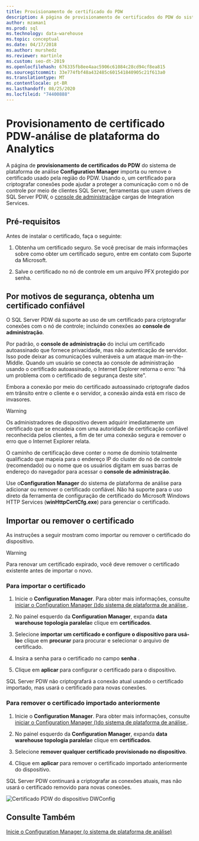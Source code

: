 ```yaml
---
title: Provisionamento de certificado do PDW
description: A página de provisionamento de certificados do PDW do sistema de plataforma de análise Configuration Manager importa ou remove o certificado usado pela região do PDW.
author: mzaman1
ms.prod: sql
ms.technology: data-warehouse
ms.topic: conceptual
ms.date: 04/17/2018
ms.author: murshedz
ms.reviewer: martinle
ms.custom: seo-dt-2019
ms.openlocfilehash: 676335fb8ee4aac5906c61084c28cd94cf8ea815
ms.sourcegitcommit: 33e774fbf48a432485c601541840905c21f613a0
ms.translationtype: MT
ms.contentlocale: pt-BR
ms.lasthandoff: 08/25/2020
ms.locfileid: "74400888"
---
```

# <a name="pdw-certificate-provisioning---analytics-platform-system"></a>Provisionamento de certificado PDW-análise de plataforma do Analytics
A página de **provisionamento de certificados do PDW** do sistema de plataforma de análise **Configuration Manager** importa ou remove o certificado usado pela região do PDW. Usando o, um certificado para criptografar conexões pode ajudar a proteger a comunicação com o nó de controle por meio de clientes SQL Server, ferramentas que usam drivers de SQL Server PDW, o [console de administração](monitor-the-appliance-by-using-the-admin-console.md)e cargas de Integration Services.  
  
## <a name="prerequisites"></a>Pré-requisitos  
Antes de instalar o certificado, faça o seguinte:  
  
1.  Obtenha um certificado seguro. Se você precisar de mais informações sobre como obter um certificado seguro, entre em contato com Suporte da Microsoft.  
  
2.  Salve o certificado no nó de controle em um arquivo PFX protegido por senha.  
  
## <a name="for-security-reasons-obtain-a-trusted-certificate"></a>Por motivos de segurança, obtenha um certificado confiável  
O SQL Server PDW dá suporte ao uso de um certificado para criptografar conexões com o nó de controle; incluindo conexões ao **console de administração**.  
  
Por padrão, o **console de administração** do inclui um certificado autoassinado que fornece privacidade, mas não autenticação de servidor. Isso pode deixar as comunicações vulneráveis a um ataque man-in-the-Middle. Quando um usuário se conecta ao console de administração usando o certificado autoassinado, o Internet Explorer retorna o erro: "há um problema com o certificado de segurança deste site".  
  
Embora a conexão por meio do certificado autoassinado criptografe dados em trânsito entre o cliente e o servidor, a conexão ainda está em risco de invasores.  
  
> [!WARNING]  
> Os administradores de dispositivo devem adquirir imediatamente um certificado que se encadeia com uma autoridade de certificação confiável reconhecida pelos clientes, a fim de ter uma conexão segura e remover o erro que o Internet Explorer relata.  
  
O caminho de certificação deve conter o nome de domínio totalmente qualificado que mapeia para o endereço IP do cluster do nó de controle (recomendado) ou o nome que os usuários digitam em suas barras de endereço do navegador para acessar o **console de administração**.  
  
Use o**Configuration Manager** do sistema de plataforma de análise para adicionar ou remover o certificado confiável. Não há suporte para o uso direto da ferramenta de configuração de certificado do Microsoft Windows HTTP Services (**winHttpCertCfg.exe**) para gerenciar o certificado.  
  
## <a name="import-or-remove-the-certificate"></a>Importar ou remover o certificado  
As instruções a seguir mostram como importar ou remover o certificado do dispositivo.

> [!WARNING]
> Para renovar um certificado expirado, você deve remover o certificado existente antes de importar o novo.
  
### <a name="to-import-the-certificate"></a>Para importar o certificado  
  
1.  Inicie o **Configuration Manager**. Para obter mais informações, consulte [iniciar o Configuration Manager &#40;&#41;do sistema de plataforma de análise ](launch-the-configuration-manager.md).  
  
2.  No painel esquerdo da **Configuration Manager**, expanda **data warehouse topologia paralela**e clique em **certificados**.  
  
3.  Selecione **importar um certificado e configure o dispositivo para usá-lo**e clique em **procurar** para procurar e selecionar o arquivo de certificado.  
  
4.  Insira a senha para o certificado no campo **senha** .  
  
5.  Clique em **aplicar** para configurar o certificado para o dispositivo.  
  
SQL Server PDW não criptografará a conexão atual usando o certificado importado, mas usará o certificado para novas conexões.  
  
### <a name="to-remove-the-previously-imported-certificate"></a>Para remover o certificado importado anteriormente  
  
1.  Inicie o **Configuration Manager**. Para obter mais informações, consulte [iniciar o Configuration Manager &#40;&#41;do sistema de plataforma de análise ](launch-the-configuration-manager.md).  
  
2.  No painel esquerdo da **Configuration Manager**, expanda **data warehouse topologia paralela**e clique em **certificados**.  
  
3.  Selecione **remover qualquer certificado provisionado no dispositivo**.  
  
4.  Clique em **aplicar** para remover o certificado importado anteriormente do dispositivo.  
  
SQL Server PDW continuará a criptografar as conexões atuais, mas não usará o certificado removido para novas conexões.  
  
![Certificado PDW do dispositivo DWConfig](./media/pdw-certificate-provisioning/SQL_Server_PDW_DWConfig_ApplPDWCert.png "SQL_Server_PDW_DWConfig_ApplPDWCert")  
  
## <a name="see-also"></a>Consulte Também  
[Inicie o Configuration Manager &#40;o sistema de plataforma de análise&#41;](launch-the-configuration-manager.md)  
<!-- MISSING LINKS [HDInsight Certificate Provisioning &#40;Analytics Platform System&#41;](hdinsight-certificate-provisioning.md)  -->  
  
